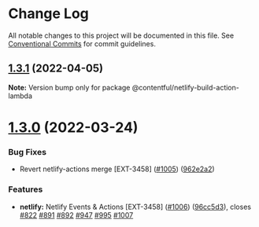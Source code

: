 # Change Log

All notable changes to this project will be documented in this file.
See [Conventional Commits](https://conventionalcommits.org) for commit guidelines.

## [1.3.1](https://github.com/contentful/apps/compare/@contentful/netlify-build-action-lambda@1.3.0...@contentful/netlify-build-action-lambda@1.3.1) (2022-04-05)

**Note:** Version bump only for package @contentful/netlify-build-action-lambda





# [1.3.0](https://github.com/contentful/apps/compare/@contentful/netlify-build-action-lambda@1.1.0...@contentful/netlify-build-action-lambda@1.3.0) (2022-03-24)


### Bug Fixes

* Revert netlify-actions merge [EXT-3458] ([#1005](https://github.com/contentful/apps/issues/1005)) ([962e2a2](https://github.com/contentful/apps/commit/962e2a2ec39cda05c5238c20d6565cff5eb64d77))


### Features

* **netlify:** Netlify Events & Actions [EXT-3458] ([#1006](https://github.com/contentful/apps/issues/1006)) ([96cc5d3](https://github.com/contentful/apps/commit/96cc5d394ddb22879f3ca4bfb1a5079594f43012)), closes [#822](https://github.com/contentful/apps/issues/822) [#891](https://github.com/contentful/apps/issues/891) [#892](https://github.com/contentful/apps/issues/892) [#947](https://github.com/contentful/apps/issues/947) [#995](https://github.com/contentful/apps/issues/995) [#1007](https://github.com/contentful/apps/issues/1007)
